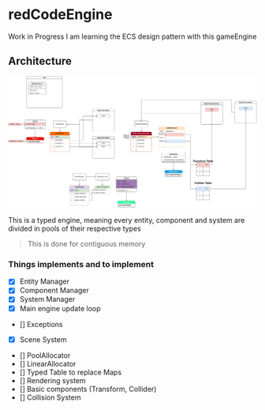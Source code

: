 # redCodeEngine
Work in Progress
I am learning the ECS design pattern with this gameEngine

## Architecture
![alt text](ECS_Architecture.png)

This is a typed engine, meaning every entity, component and system are divided in pools of their respective types
>This is done for contiguous memory

### Things implements and to implement
- [x] Entity Manager
- [x] Component Manager
- [x] System Manager
- [x] Main engine update loop
- [] Exceptions
- [x] Scene System
- [] PoolAllocator
- [] LinearAllocator
- [] Typed Table to replace Maps
- [] Rendering system
- [] Basic components (Transform, Collider)
- [] Collision System
